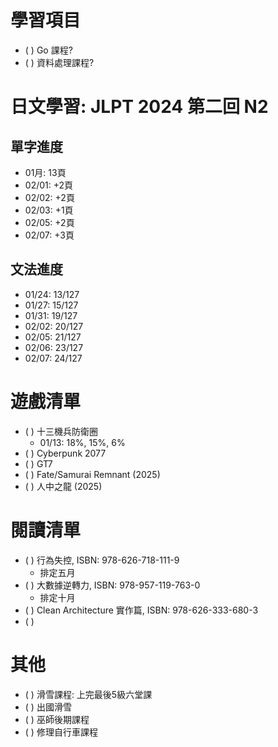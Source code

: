
# 學習項目

- ( ) Go 課程?
- ( ) 資料處理課程?

# 日文學習: JLPT 2024 第二回 N2

## 單字進度

- 01月: 13頁
- 02/01: +2頁
- 02/02: +2頁
- 02/03: +1頁
- 02/05: +2頁
- 02/07: +3頁

## 文法進度

- 01/24: 13/127
- 01/27: 15/127
- 01/31: 19/127
- 02/02: 20/127
- 02/05: 21/127
- 02/06: 23/127
- 02/07: 24/127


# 遊戲清單

- ( ) 十三機兵防衛圈
  - 01/13: 18%, 15%, 6%
- ( ) Cyberpunk 2077
- ( ) GT7
- ( ) Fate/Samurai Remnant (2025)
- ( ) 人中之龍 (2025)

# 閱讀清單

- ( ) 行為失控, ISBN: 978-626-718-111-9
  - 排定五月
- ( ) 大數據逆轉力, ISBN: 978-957-119-763-0
  - 排定十月
- ( ) Clean Architecture 實作篇, ISBN: 978-626-333-680-3
- ( )

# 其他

- ( ) 滑雪課程: 上完最後5級六堂課
- ( ) 出國滑雪
- ( ) 巫師後期課程
- ( ) 修理自行車課程

